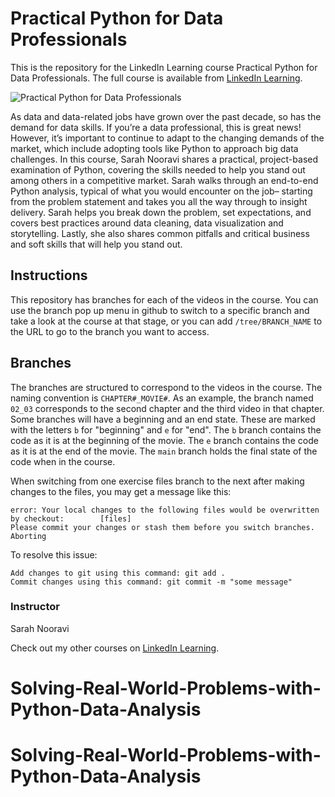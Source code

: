# Practical Python for Data Professionals
This is the repository for the LinkedIn Learning course Practical Python for Data Professionals. The full course is available from [LinkedIn Learning][lil-course-url].

![Practical Python for Data Professionals][lil-thumbnail-url] 

As data and data-related jobs have grown over the past decade, so has the demand for data skills. If you’re a data professional, this is great news! However, it’s important to continue to adapt to the changing demands of the market, which include adopting tools like Python to approach big data challenges. In this course, Sarah Nooravi shares a practical, project-based examination of Python, covering the skills needed to help you stand out among others in a competitive market. Sarah walks through an end-to-end Python analysis, typical of what you would encounter on the job– starting from the problem statement and takes you all the way through to insight delivery. Sarah helps you break down the problem, set expectations, and covers best practices around data cleaning, data visualization and storytelling. Lastly, she also shares common pitfalls and critical business and soft skills that will help you stand out.

## Instructions
This repository has branches for each of the videos in the course. You can use the branch pop up menu in github to switch to a specific branch and take a look at the course at that stage, or you can add `/tree/BRANCH_NAME` to the URL to go to the branch you want to access.

## Branches
The branches are structured to correspond to the videos in the course. The naming convention is `CHAPTER#_MOVIE#`. As an example, the branch named `02_03` corresponds to the second chapter and the third video in that chapter. 
Some branches will have a beginning and an end state. These are marked with the letters `b` for "beginning" and `e` for "end". The `b` branch contains the code as it is at the beginning of the movie. The `e` branch contains the code as it is at the end of the movie. The `main` branch holds the final state of the code when in the course.

When switching from one exercise files branch to the next after making changes to the files, you may get a message like this:

    error: Your local changes to the following files would be overwritten by checkout:        [files]
    Please commit your changes or stash them before you switch branches.
    Aborting

To resolve this issue:
	
    Add changes to git using this command: git add .
	Commit changes using this command: git commit -m "some message"


### Instructor

Sarah Nooravi 
                            


                            

Check out my other courses on [LinkedIn Learning](https://www.linkedin.com/learning/instructors/sarah-nooravi).

[lil-course-url]: https://www.linkedin.com/learning/practical-python-for-data-professionals?dApp=59033956
[lil-thumbnail-url]: https://media.licdn.com/dms/image/C4E0DAQETD1gwhfHXzQ/learning-public-crop_288_512/0/1679070533731?e=2147483647&v=beta&t=cZOv2OkBmFcHpa85T8J5E5ai2zUFA4t_BafI2FJ2HRQ
# Solving-Real-World-Problems-with-Python-Data-Analysis
# Solving-Real-World-Problems-with-Python-Data-Analysis
